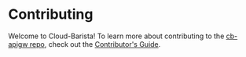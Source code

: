 # Contributing

Welcome to Cloud-Barista! To learn more about contributing to the [cb-apigw repo](https://github.com/cloud-barista/cb-apigw), check out the [Contributor's Guide](https://github.com/cloud-barista/docs/tree/master/contributing).
